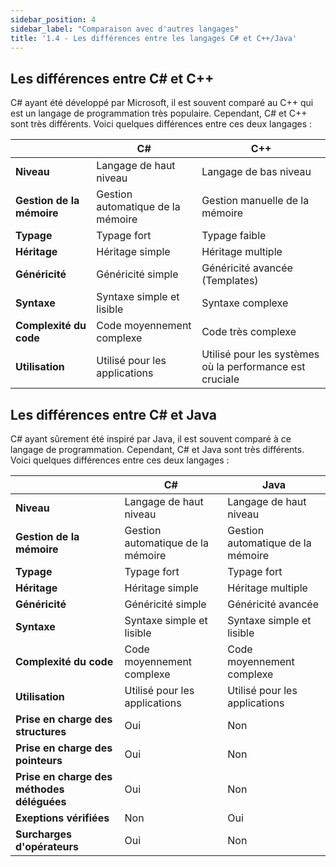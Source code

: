 ```yaml
---
sidebar_position: 4
sidebar_label: "Comparaison avec d'autres langages"
title: '1.4 - Les différences entre les langages C# et C++/Java'
---
```


## Les différences entre C# et C++

C# ayant été développé par Microsoft, il est souvent comparé au C++ qui est un langage de programmation très populaire. Cependant, C# et C++ sont très différents. Voici quelques différences entre ces deux langages :

|                           | **C#**                            | **C++**                                                  |
| ------------------------- | --------------------------------- | -------------------------------------------------------- |
| **Niveau**                | Langage de haut niveau            | Langage de bas niveau                                    |
| **Gestion de la mémoire** | Gestion automatique de la mémoire | Gestion manuelle de la mémoire                           |
| **Typage**                | Typage fort                       | Typage faible                                            |
| **Héritage**              | Héritage simple                   | Héritage multiple                                        |
| **Généricité**            | Généricité simple                 | Généricité avancée (Templates)                           |
| **Syntaxe**               | Syntaxe simple et lisible         | Syntaxe complexe                                         |
| **Complexité du code**    | Code moyennement complexe         | Code très complexe                                       |
| **Utilisation**           | Utilisé pour les applications     | Utilisé pour les systèmes où la performance est cruciale |

## Les différences entre C# et Java

C# ayant sûrement été inspiré par Java, il est souvent comparé à ce langage de programmation. Cependant, C# et Java sont très différents. Voici quelques différences entre ces deux langages :

|                                            | **C#**                            | **Java**                          |
| ------------------------------------------ | --------------------------------- | --------------------------------- |
| **Niveau**                                 | Langage de haut niveau            | Langage de haut niveau            |
| **Gestion de la mémoire**                  | Gestion automatique de la mémoire | Gestion automatique de la mémoire |
| **Typage**                                 | Typage fort                       | Typage fort                       |
| **Héritage**                               | Héritage simple                   | Héritage multiple                 |
| **Généricité**                             | Généricité simple                 | Généricité avancée                |
| **Syntaxe**                                | Syntaxe simple et lisible         | Syntaxe simple et lisible         |
| **Complexité du code**                     | Code moyennement complexe         | Code moyennement complexe         |
| **Utilisation**                            | Utilisé pour les applications     | Utilisé pour les applications     |
| **Prise en charge des structures**         | Oui                               | Non                               |
| **Prise en charge des pointeurs**          | Oui                               | Non                               |
| **Prise en charge des méthodes déléguées** | Oui                               | Non                               |
| **Exeptions vérifiées**                    | Non                               | Oui                               |
| **Surcharges d'opérateurs**                | Oui                               | Non                               |
